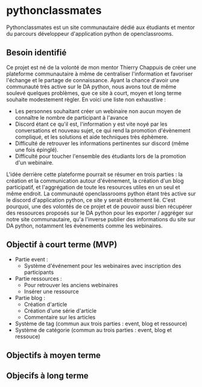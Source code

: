 # pythonclassmates
Pythonclassmates est un site communautaire dédié aux étudiants et mentor du parcours développeur d'application python de openclassrooms.

## Besoin identifié
Ce projet est né de la volonté de mon mentor Thierry Chappuis de créer une plateforme communautaire à même de centraliser l'information et favoriser l'échange et le partage de connaissance. Ayant la chance d'avoir une communauté très active sur le DA python, nous avons tout de même soulevé quelques problèmes, que ce site à court, moyen et long terme souhaite modestement règler. En voici une  liste non exhaustive : 
* Les personnes souhaitant créer un webinaire non aucun moyen de connaître le nombre de participant à l'avance
* Discord étant ce qu'il est, l'information y est vite noyé par les conversations et nouveau sujet, ce qui rend la promotion d'évènement compliqué, et les solutions et aide techniques très éphèmere.
* Difficulté de retrouver les informations pertinentes sur discord (même une fois épinglé).
* Difficulté pour toucher l'ensemble des étudiants lors de la promotion d'un webinaire.

L'idée derrière cette plateforme pourrait se résumer en trois parties : la création et la communication autour d'évènement, la création d'un blog participatif, et l'aggrégation de toute les resources utiles en un seul et même endroit. La communauté openclassrooms python étant très active sur le discord d'application python, ce site y serait étroitement lié. C'est pourquoi, une des volontés de ce projet et de pouvoir aussi bien récupérer des ressources proposés sur le DA python pour les exporter / aggréger sur notre site communautaire, qu'a l'inverse publier des informations du site sur DA python, notamment les évènements comme les webinaires. 

## Objectif à court terme (MVP)
* Partie event :
  * Système d'événement pour les webinaires avec inscription des participants
* Partie ressources : 
  * Pour retrouver les anciens webinaires
  * Insérer une ressource
* Partie blog :
  * Création d'article
  * Création d'une série d'article
  * Commentaire sur les articles
* Système de tag (commun aux trois parties : event, blog et ressource)
* Système de catégorie (commun au trois parties : event, blog et ressouce)

## Objectifs à moyen terme

## Objecifs à long terme
